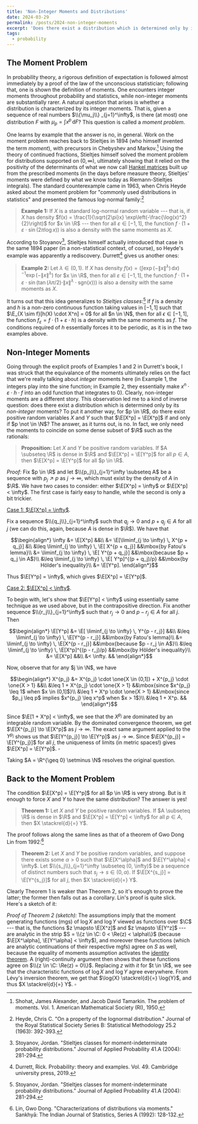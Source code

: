 ```yaml
---
title: 'Non-Integer Moments and Distributions'
date: 2024-03-29
permalink: /posts/2024-non-integer-moments
excerpt: 'Does there exist a distribution which is determined only by its non-integer moments? To put it another way, for $p \geq 0$, do there exist random variables $X$ and $Y$ supported on $(0, \infty)$ such that $\mathbb{E}[X^p] = \mathbb{E}[X^p]$ if and only if $p \not \in \mathbb{N}$?'
tags:
  - probability
---
```

$\newcommand{\N}{\mathbb{N}}$
$\newcommand{\R}{\mathbb{R}}$
$\newcommand{\E}{\mathbb{E}}$
$\newcommand{\C}{\mathbb{C}}$
$\renewcommand{\P}{\mathbb{P}}$
$\newcommand{\one}[1]{\boldsymbol{1}_{#1}}$
## The Moment Problem

In probability theory, a rigorous definition of expectation is followed almost immediately by a proof of the law of the unconscious statistician; following that, one is shown the definition of moments. One encounters integer moments throughout probability and statistics, while non-integer moments are substantially rarer. A natural question that arises is whether a distribution is characterized by its integer moments. That is, given a sequence of real numbers $\\{\mu_j\\} _{j=1}^\infty$, is there (at most) one distribution $F$ with $\mu_p = \int x^p \, \mathrm{d}F$? This question is called a <i>moment problem</i>.

One learns by example that the answer is no, in general. Work on the moment problem reaches back to Stieltjes in 1894 (who himself invented the term <i>moment</i>), with precursors in Chebyshev and Markov.[^1] Using the theory of continued fractions, Stieltjes himself solved the moment problem for distributions supported on $(0, \infty)$, ultimately showing that it relied on the positivity of the determinants of what we now call [Hankel matrices](https://en.wikipedia.org/wiki/Hankel_matrix) built up from the prescribed moments (in the days before measure theory, Stieltjes' moments were defined by what we know today as Riemann-Stieltjes integrals). The standard counterexample came in 1963, when Chris Heyde asked about the moment problem for "commonly used distributions in statistics" and presented the famous log-normal family:[^2]

> <b>Example 1:</b> If $X$ is a standard log-normal random variable --- that is, if $X$ has density $f(x) = \frac{1}{\sqrt{2\pi}x} \exp\left(-\frac{\log(x)^2}{2}\right)$ for $x \in \R$ --- then for all $\varepsilon \in [-1,1]$, the function $f \cdot (1 + \varepsilon \cdot \sin(2\pi \log{x}))$ is also a density with the same moments as $X$.

According to Stoyanov[^3], Stieltjes himself actually introduced that case in the same 1894 paper (in a non-statistical context, of course), so Heyde's example was apparently a rediscovery. Durrett[^4] gives us another ones:

> <b>Example 2:</b> Let $\lambda \in (0,1)$. If $X$ has density $f(x) = \left(\int \exp(-\|x\|^\lambda) \, \mathrm{d}x \right)^{-1} \exp\left(-\|x\|^{\lambda}\right)$ for $x \in \R$, then for all $\varepsilon \in [-1,1]$, the function $f \cdot (1 + \varepsilon \cdot \sin( \tan(\lambda \pi /2) \cdot \|x\|^\lambda \cdot \mathrm{sgn}(x)))$ is also a density with the same moments as $X$.

It turns out that this idea generalizes to <i>Stieltjes classes</i>:[^3] if $f$ is a density and $h$ is a non-zero continuous function taking values in $[-1,1]$ such that $\E_{X \sim f}[h(X) \cdot X^n] = 0$ for all $n \in \N$, then for all $\epsilon \in [-1,1]$, the function $f_\varepsilon = f \cdot (1 + \varepsilon \cdot h)$ is a density with the same moments as $f$. The conditions required of $h$ essentially forces it to be periodic, as it is in the two examples above.


## Non-Integer Moments

Going through the explicit proofs of Examples 1 and 2 in Durrett's book, I was struck that the equivalance of the moments ultimately relies on the fact that we're really talking about <i>integer</i> moments here (in Example 1, the integers play into the sine function; in Example 2, they essentially make $x^n \cdot \varepsilon \cdot h \cdot f$ into an odd function that integrates to $0$). Clearly, non-integer moments are a different story. This observation led me to a kind of inverse question: does there exist a distribution which is determined only by its <i>non-integer</i> moments? To put it another way, for $p \in \R$, do there exist positive random variables $X$ and $Y$ such that $\E[X^p] = \E[X^p]$ if and only if $p \not \in \N$? The answer, as it turns out, is no. In fact, we only need the moments to coincide on some dense subset of $\R$ such as the rationals:

> <b>Proposition:</b> Let $X$ and $Y$ be positive random variables. If $A \subseteq \R$ is dense in $\R$ and $\E[X^p] = \E[Y^p]$ for all $p \in A$, then $\E[X^p] = \E[Y^p]$ for all $p \in \R$.

<i>Proof:</i> Fix $p \in \R$ and let $\\{p_j\\}_{j=1}^\infty \subseteq A$ be a sequence with $p_j \nearrow p$ as $j \to \infty$, which must exist by the density of $A$ in $\R$. We have two cases to consider: either $\E[X^p] = \infty$ or $\E[X^p] < \infty$. The first case is fairly easy to handle, while the second is only a bit trickier.


<u> Case 1: $\E[X^p] = \infty$</u>.

Fix a sequence $\\{q_j\\}_{j=1}^\infty$ such that $q_j \to 0$ and $p + q_j \in A$ for all $j$ (we can do this, again, because $A$ is dense in $\R$). We have that

$$\begin{align*}
\infty &= \E[X^p] &&\\
&= \E[\liminf_{j \to \infty} \, X^{p + q_j}] &\\ 
&\leq \liminf_{j \to \infty} \, \E[ X^{p + q_j}] &&\mbox{by Fatou's lemma}\\
&= \liminf_{j \to \infty} \, \E[ Y^{p + q_j}] &&\mbox{because $p + q_j \in A$}\\
&\leq \liminf_{j \to \infty} \, \E[ Y^p]^{(p + q_j)/p}  &&\mbox{by Hölder's inequality}\\
&= \E[Y^p].
\end{align*}$$

Thus $\E[Y^p] = \infty$, which gives $\E[X^p] = \E[Y^p]$.


<u> Case 2: $\E[X^p] < \infty$</u>.

To begin with, let's show that $\E[Y^p] < \infty$ using essentially same technique as we used above, but in the contrapositive direction. Fix another sequence $\\{r_j\\}_{j=1}^\infty$ such that $r_j \to 0$ and $p - r_j \in A$ for all $j$. Then 

$$\begin{align*}
\E[Y^p] &= \E[ \liminf_{j \to \infty} \, Y^{p - r_j}] &&\\
&\leq \liminf_{j \to \infty} \, \E[Y^{p - r_j}] &&\mbox{by Fatou's lemma}\\
&= \liminf_{j \to \infty} \, \E[X^{p - r_j}]  &&\mbox{because $p - r_j \in A$}\\
&\leq \liminf_{j \to \infty} \, \E[X^p]^{(p - r_j)/p}  &&\mbox{by Hölder's inequality}\\
&= \E[X^p] &&\\
&< \infty. &&
\end{align*}$$

Now, observe that for any $j \in \N$, we have

$$\begin{align*}
X^{p_j} &= X^{p_j} \cdot \one{X \in (0,1]} + X^{p_j} \cdot \one{X > 1} &&\\
&\leq 1 + X^{p_j} \cdot \one{X > 1} &&\mbox{since $x^{p_j} \leq 1$ when $x \in (0,1]$}\\
&\leq 1 + X^p \cdot \one{X > 1} &&\mbox{since $p_j \leq p$ implies $x^{p_j} \leq x^p$ when $x > 1$}\\
&\leq 1 + X^p. &&
\end{align*}$$

Since $\E[1 + X^p] < \infty$, we see that the $X^{p_j}$ are dominated by an integrable random variable. By the dominated convergence theorem, we get $\E[X^{p_j}] \to \E[X^p]$ as $j \to \infty$. The exact same argument applied to the $Y^{p_j}$ shows us that $\E[Y^{p_j}] \to \E[Y^p]$ as $j \to \infty$. Since $\E[X^{p_j}] = \E[Y^{p_j}]$ for all $j$, the uniqueness of limits (in metric spaces!) gives $\E[X^p] = \E[Y^p]$. $\square$

Taking $A = \R^{\geq 0} \setminus \N$ resolves the original question.

## Back to the Moment Problem

The condition $\E[X^p] = \E[Y^p]$ for all $p \in \R$ is very strong. But is it enough to force $X$ and $Y$ to have the same distribution? The answer is yes! 

> <b>Theorem 1:</b> Let $X$ and $Y$ be positive random variables. If $A \subseteq \R$ is dense in $\R$ and $\E[X^p] = \E[Y^p] < \infty$ for all $p \in A$, then $X \stackrel{d}{=} Y$. 

The proof follows along the same lines as that of a theorem of Gwo Dong Lin from 1992:[^5]

> <b>Theorem 2:</b> Let $X$ and $Y$ be positive random variables, and suppose there exists some $\alpha > 0$ such that $\E[X^\alpha]$ and $\E[Y^\alpha] < \infty$. Let $\\{s_j\\}_{j=1}^\infty \subseteq (0, \infty)$ be a sequence of distinct numbers such that $s_j \to s \in (0, \alpha)$. If $\E[X^{s_j}] = \E[Y^{s_j}]$ for all $j$, then $X \stackrel{d}{=} Y$.

Clearly Theorem 1 is weaker than Theorem 2, so it's enough to prove the latter; the former then falls out as a corollary. Lin's proof is quite slick. Here's a sketch of it:

<i>Proof of Theorem 2 (sketch):</i> The assumptions imply that the moment generating functions (mgs) of $\log{X}$ and $\log{Y}$ viewed as functions over $\C$ --- that is, the functions $z \mapsto \E[X^z]$ and $z \mapsto \E[Y^z]$ --- are analytic in the strip $S = \\{z \in \C: 0 < \Re(z) < \alpha\\}$ (because $\E[X^\alpha], \E[Y^\alpha] < \infty$), and moreover these functions (which are analytic continuations of their respective mgfs) agree on $S$ as well, because the equality of moments assumption activates the [identity theorem](https://en.wikipedia.org/wiki/Identity_theorem). A (right)-continuity argument then shows that these functions agree on $\\{z \in \C: \Re(z) = 0\\}$. Replacing $z$ with $it$ for $t \in \R$, we see that the characteristic functions of $\log{X}$ and $\log{Y}$ agree everywhere. From Lévy's inversion theorem, we get that $\log{X} \stackrel{d}{=} \log{Y}$, and thus $X \stackrel{d}{=} Y$. $\square$


[^1]: Shohat, James Alexander, and Jacob David Tamarkin. The problem of moments. Vol. 1. American Mathematical Society (RI), 1950.
[^2]: Heyde, Chris C. "On a property of the lognormal distribution." Journal of the Royal Statistical Society Series B: Statistical Methodology 25.2 (1963): 392-393.
[^3]: Stoyanov, Jordan. "Stieltjes classes for moment-indeterminate probability distributions." Journal of Applied Probability 41.A (2004): 281-294.
[^4]: Durrett, Rick. Probability: theory and examples. Vol. 49. Cambridge university press, 2019.
[^5]: Lin, Gwo Dong. "Characterizations of distributions via moments." Sankhyā: The Indian Journal of Statistics, Series A (1992): 128-132.

